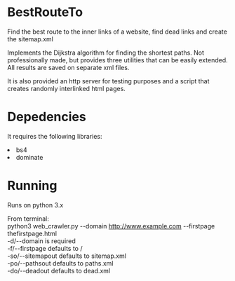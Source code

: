 # BestRouteTo
Find the best route to the inner links of a website, find dead links and create the sitemap.xml

Implements the Dijkstra algorithm for finding the shortest paths. 
Not professionally made, but provides three utilities that can be easily extended.
All results are saved on separate xml files.

It is also provided an http server for testing purposes and a script that creates randomly interlinked html pages.

# Depedencies
It requires the following libraries:<br>
<li> bs4
<li> dominate<br>

# Running
Runs on python 3.x<r>

From terminal:<br>
python3 web_crawler.py --domain http://www.example.com --firstpage thefirstpage.html<br>
-d/--domain is required<br>
-f/--firstpage defaults to /<br>
-so/--sitemapout defaults to sitemap.xml<br>
-po/--pathsout defaults to paths.xml<br>
-do/--deadout defaults to dead.xml<br>
